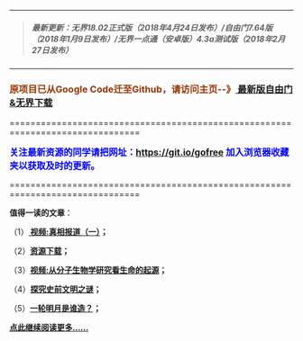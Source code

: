 ***
>##### 最新更新：无界18.02正式版（2018年4月24日发布）/自由门7.64版（2018年1月9日发布）/无界一点通（安卓版）4.3a测试版（2018年2月27日发布）
***

<h3><font color="#993300"> 原项目已从Google Code迁至Github，请访问主页--》<a href="https://github.com/sglfree/freesky/wiki/%E8%87%AA%E7%94%B1%E9%97%A8%E6%9C%80%E6%96%B0%E7%89%88%E4%B8%8B%E8%BD%BD-%E6%97%A0%E7%95%8C%E6%B5%8F%E8%A7%88%E6%9C%80%E6%96%B0%E6%AD%A3%E5%BC%8F%E7%89%88%E4%B8%8B%E8%BD%BD-%E7%BF%BB%E5%A2%99%E8%BD%AF%E4%BB%B6%E4%B8%8B%E8%BD%BD" target="_blank"> 最新版自由门&无界下载</a></font></h3>
<p>===============================================================================</p>
<font color="blue" size="3"><strong>关注最新资源的同学请把网址：<font color="#993300"><a href="https://git.io/gofree" target="_blank">https://git.io/gofree</a> </font>加入浏览器收藏夹以获取及时的更新。</strong></font>
<p>===============================================================================</p>
<p><strong>值得一读的文章</strong>：</p>
<p>（1）<strong><a href="https://d2fdqrgcw01ed4.cloudfront.net/index2.php?uid=b1" target="_blank"> 视频:真相报道（一）</a>；</strong></p>
<p>（2）<strong><a href="https://d2fdqrgcw01ed4.cloudfront.net/index2.php?uid=a4" target="_blank">资源下载</a>；</strong></p>
<p>（3）<strong><a href="https://dusyukoguj7nu.cloudfront.net/index1.php?login=b3" target="_blank">视频:从分子生物学研究看生命的起源</a>；</strong></p>
<p>（4）<strong><a href="https://dusyukoguj7nu.cloudfront.net/index1.php?login=b4" target="_blank">探究史前文明之谜</a>；</strong></p>
<p>（5）<strong><a href="https://dusyukoguj7nu.cloudfront.net/index1.php?login=b6" target="_blank">一轮明月是谁造？</a>；</strong></p>
<p><strong><a href="https://dusyukoguj7nu.cloudfront.net/index1.php?login=b7" target="_blank">点此继续阅读更多……</a></strong></p>

